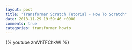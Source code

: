 ```yaml
---
layout: post
title: "Transformer Scratch Tutorial - How To Scratch"
date: 2013-11-29 19:59:46 +0900
comments: true
categories: transformer howto
---
```


{% youtube zmVhTFChkWI %}

